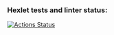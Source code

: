 ### Hexlet tests and linter status:
[![Actions Status](https://github.com/shakhov/dom-react-redux-project-lvl4/workflows/hexlet-check/badge.svg)](https://github.com/shakhov/dom-react-redux-project-lvl4/actions)